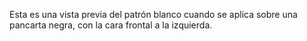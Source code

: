 Esta es una vista previa del patrón blanco cuando se aplica sobre una pancarta negra, con la cara frontal a la izquierda.